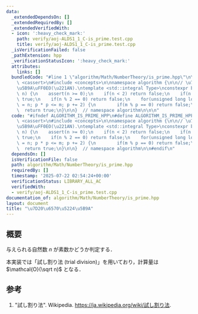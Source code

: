 ```yaml
---
data:
  _extendedDependsOn: []
  _extendedRequiredBy: []
  _extendedVerifiedWith:
  - icon: ':heavy_check_mark:'
    path: verify/aoj-ALDS1_1_C-is_prime.test.cpp
    title: verify/aoj-ALDS1_1_C-is_prime.test.cpp
  _isVerificationFailed: false
  _pathExtension: hpp
  _verificationStatusIcon: ':heavy_check_mark:'
  attributes:
    links: []
  bundledCode: "#line 1 \"algorithm/Math/NumberTheory/is_prime.hpp\"\n\n\n\n#include\
    \ <cassert>\n#include <concepts>\n\nnamespace algorithm {\n\n// \u7D20\u6570\u5224\
    \u5B9A\uFF0EO(\u221AN).\ntemplate <std::integral Type>\nconstexpr bool is_prime(Type\
    \ n) {\n    assert(n >= 0);\n    if(n < 2) return false;\n    if(n == 2) return\
    \ true;\n    if(n % 2 == 0) return false;\n    for(unsigned long long p = 3, m\
    \ = n; p * p <= m; p += 2) {\n        if(m % p == 0) return false;\n    }\n  \
    \  return true;\n}\n\n}  // namespace algorithm\n\n\n"
  code: "#ifndef ALGORITHM_IS_PRIME_HPP\n#define ALGORITHM_IS_PRIME_HPP 1\n\n#include\
    \ <cassert>\n#include <concepts>\n\nnamespace algorithm {\n\n// \u7D20\u6570\u5224\
    \u5B9A\uFF0EO(\u221AN).\ntemplate <std::integral Type>\nconstexpr bool is_prime(Type\
    \ n) {\n    assert(n >= 0);\n    if(n < 2) return false;\n    if(n == 2) return\
    \ true;\n    if(n % 2 == 0) return false;\n    for(unsigned long long p = 3, m\
    \ = n; p * p <= m; p += 2) {\n        if(m % p == 0) return false;\n    }\n  \
    \  return true;\n}\n\n}  // namespace algorithm\n\n#endif\n"
  dependsOn: []
  isVerificationFile: false
  path: algorithm/Math/NumberTheory/is_prime.hpp
  requiredBy: []
  timestamp: '2025-07-22 02:54:24+00:00'
  verificationStatus: LIBRARY_ALL_AC
  verifiedWith:
  - verify/aoj-ALDS1_1_C-is_prime.test.cpp
documentation_of: algorithm/Math/NumberTheory/is_prime.hpp
layout: document
title: "\u7D20\u6570\u5224\u5B9A"
---
```



## 概要

与えられる自然数 $n$ が素数かどうか判定する．

本実装では「試し割り法 (trial division)」を用いており，計算量は $\mathcal{O}(\sqrt n)$ となる．


## 参考

1. "試し割り法". Wikipedia. <https://ja.wikipedia.org/wiki/試し割り法>.
